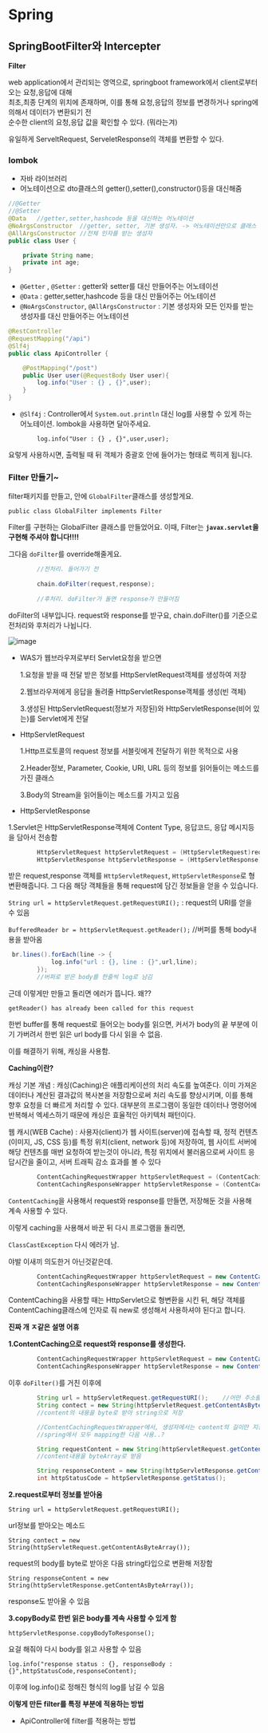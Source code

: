 # Spring
## SpringBootFilter와 Intercepter

**Filter**

web application에서 관리되는 영역으로, springboot framework에서 client로부터 오는 요청,응답에 대해  
최초,최종 단계의 위치에 존재하며, 이를 통해 요청,응답의 정보를 변경하거나 spring에 의해서 데이터가 변환되기 전  
순수한 client의 요청,응답 값을 확인할 수 있다. (뭐라는겨)

유일하게 ServeltRequest, ServeletResponse의 객체를 변환할 수 있다.

### lombok

* 자바 라이브러리
* 어노테이션으로 dto클래스의 getter(),setter(),constructor()등을 대신해줌

```java
//@Getter
//@Setter
@Data   //getter,setter,hashcode 등을 대신하는 어노테이션
@NoArgsConstructor  //getter, setter, 기본 생성자. -> 어노테이션만으로 클래스 내부에 따로 만들지 않아도 생성됨
@AllArgsConstructor //전체 인자를 받는 생성자
public class User {

    private String name;
    private int age;
}
```

* `@Getter` , `@Setter`  : getter와 setter를 대신 만들어주는 어노테이션
* `@Data` : getter,setter,hashcode 등을 대신 만들어주는 어노테이션
* `@NoArgsConstructor`, `@AllArgsConstructor` : 기본 생성자와 모든 인자를 받는 생성자를 대신 만들어주는 어노테이션


```java
@RestController
@RequestMapping("/api")
@Slf4j
public class ApiController {

    @PostMapping("/post")
    public User user(@RequestBody User user){
        log.info("User : {} , {}",user);
    }
}
```

* `@Slf4j` : Controller에서 `System.out.println` 대신 log를 사용할 수 있게 하는 어노테이션. lombok을 사용하면 달아주세요.

`        log.info("User : {} , {}",user,user);`

요렇게 사용하시면, 출력될 때 뒤 객체가 중괄호 안에 들어가는 형태로 찍히게 됩니다.

### Filter 만들기~

filter패키지를 만들고, 안에 `GlobalFilter`클래스를 생성할게요.

`public class GlobalFilter implements Filter `

Filter를 구현하는 GlobalFilter 클래스를 만들었어요. 이때, Filter는 **`javax.servlet`을 구현해 주셔야 합니다!!!!**

그다음 `doFilter`를 override해줄게요.

```java
        //전처리. 들어가기 전
        
        chain.doFilter(request,response);
        
        //후처리. doFilter가 돌면 response가 만들어짐
```
doFilter의 내부입니다. request와 response를 받구요, chain.doFilter()를 기준으로 전처리와 후처리가 나뉩니다.

![image](https://user-images.githubusercontent.com/75404119/148341668-d1c4ceab-e38f-408b-8c91-80a5fcf02294.png)

* WAS가 웹브라우져로부터 Servlet요청을 받으면 

  1.요청을 받을 때 전달 받은 정보를 HttpServletRequest객체를 생성하여 저장

  2.웹브라우져에게 응답을 돌려줄 HttpServletResponse객체를 생성(빈 객체)

  3.생성된 HttpServletRequest(정보가 저장된)와 HttpServletResponse(비어 있는)를 Servlet에게 전달

* HttpServletRequest

  1.Http프로토콜의 request 정보를 서블릿에게 전달하기 위한 목적으로 사용

  2.Header정보, Parameter, Cookie, URI, URL 등의 정보를 읽어들이는 메소드를 가진 클래스

  3.Body의 Stream을 읽어들이는 메소드를 가지고 있음

* HttpServletResponse

1.Servlet은 HttpServletResponse객체에 Content Type, 응답코드, 응답 메시지등을 담아서 전송함


```java
        HttpServletRequest httpServletRequest = (HttpServletRequest)request;
        HttpServletResponse httpServletResponse = (HttpServletResponse)response;  //응답용으로 생성해둔 빈 response객체
```

받은 request,response 객체를 `HttpServletRequest`, `HttpServletResponse`로 형변환해줍니다.
그 다음 해당 객체들을 통해 request에 담긴 정보들을 얻을 수 있습니다.

`String url = httpServletRequest.getRequestURI();`  : request의 URI를 얻을 수 있음

`BufferedReader br = httpServletRequest.getReader();` //버퍼를 통해 body내용을 받아옴

```java
 br.lines().forEach(line -> {
            log.info("url : {}, line : {}",url,line);
        });
        //버퍼로 받은 body를 한줄씩 log로 남김
```

근데 이렇게만 만들고 돌리면 에러가 뜹니다. 왜??

`getReader() has already been called for this request`

한번 buffer를 통해 request로 들어오는 body를 읽으면, 커서가 body의 끝 부분에 이기 가버려서 한번 읽은 url body를 다시 읽을 수 없음.

이를 해결하기 위해, 캐싱을 사용함.

**Caching이란?**

캐싱 기본 개념 : 캐싱(Caching)은 애플리케이션의 처리 속도를 높여준다. 이미 가져온 데이터나 계산된 결과값의 복사본을 저장함으로써 처리 속도를 향상시키며, 이를 통해 향후 요청을 더 빠르게 처리할 수 있다. 대부분의 프로그램이 동일한 데이터나 명령어에 반복해서 엑세스하기 때문에 캐싱은 효율적인 아키텍처 패턴이다.

웹 캐시(WEB Cache) :  사용자(client)가 웹 사이트(server)에 접속할 때, 정적 컨텐츠(이미지, JS, CSS 등)를 특정 위치(client, network 등)에 저장하여, 웹 사이트 서버에 해당 컨텐츠를 매번 요청하여 받는것이 아니라, 특정 위치에서 불러옴으로써 사이트 응답시간을 줄이고, 서버 트래픽 감소 효과를 볼 수 있다

```java
        ContentCachingRequestWrapper httpServletRequest = (ContentCachingRequestWrapper) request;
        ContentCachingResponseWrapper httpServletResponse = (ContentCachingResponseWrapper) response;
```

`ContentCaching`을 사용해서 request와 response를 만들면, 저장해둔 것을 사용해 계속 사용할 수 있다.

이렇게 caching을 사용해서 바꾼 뒤 다시 프로그램을 돌리면,

`ClassCastException` 다시 에러가 남.

야발 이새끼 의도한거 아닌것같은데.

```java
        ContentCachingRequestWrapper httpServletRequest = new ContentCachingRequestWrapper ((HttpServletRequest)request);
        ContentCachingResponseWrapper httpServletResponse = new ContentCachingResponseWrapper((HttpServletResponse)response);
```

ContentCaching을 사용할 때는 HttpServlet으로 형변환을 시킨 뒤, 해당 객체를 ContentCaching클래스에 인자로 줘 new로 생성해서 사용하셔야 된다고 합니다.


**진짜 개 ㅈ같은 설명 어휴**

**1.ContentCaching으로 request와 response를 생성한다.**

```java
        ContentCachingRequestWrapper httpServletRequest = new ContentCachingRequestWrapper ((HttpServletRequest)request);
        ContentCachingResponseWrapper httpServletResponse = new ContentCachingResponseWrapper((HttpServletResponse)response);
```

이후 `doFilter()`를 거친 이후에


```java
        String url = httpServletRequest.getRequestURI();    //어떤 주소를 요청했는지 확인가능
        String contect = new String(httpServletRequest.getContentAsByteArray());
        //content의 내용을 byte로 받아 string으로 저장

        //ContentCachingRequestWrapper에서, 생성자에서는 content의 길이만 지정해 놓고, 내용은 나중에 사용을 한대
        //spring에서 모두 mapping한 다음 사용..?

        String requestContent = new String(httpServletRequest.getContentAsByteArray());
        //content내용을 byteArray로 받음

        String responseContent = new String(httpServletResponse.getContentAsByteArray());
        int httpStatusCode = httpServletResponse.getStatus();
```

**2.request로부터 정보를 받아옴**

  `String url = httpServletRequest.getRequestURI();`
  
  url정보를 받아오는 메소드
  
  `String contect = new String(httpServletRequest.getContentAsByteArray());`
  
  request의 body를 byte로 받아온 다음 string타입으로 변환해 저장함
  
 `String responseContent = new String(httpServletResponse.getContentAsByteArray());`
 
 response도 받아올 수 있음
 
 **3.copyBody로 한번 읽은 body를 계속 사용할 수 있게 함**
 
 `httpServletResponse.copyBodyToResponse();`
 
 요걸 해줘야 다시 body를 읽고 사용할 수 있음
 
 
 `log.info("response status : {}, responseBody : {}",httpStatusCode,responseContent);`
 
 이후에 log.info()로 정해진 형식의 log를 남길 수 있음
 
 **이렇게 만든 filter를 특정 부분에 적용하는 방법**
 
 * ApiController에 filter를 적용하는 방법


 
 
 


  
  














